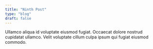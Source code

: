 ```yaml
---
title: "Ninth Post"
type: "blog"
draft: false
---
```


Ullamco aliqua id voluptate eiusmod fugiat. Occaecat dolore nostrud cupidatat ullamco. Velit voluptate cillum culpa ipsum qui fugiat eiusmod commodo.

